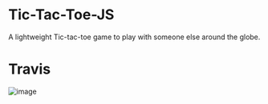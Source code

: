 # Tic-Tac-Toe-JS
A lightweight Tic-tac-toe game to play with someone else around the globe.
# Travis
![image](https://api.travis-ci.com/J-P-S-O/Tic-tac-toe-js.svg?branch=main)